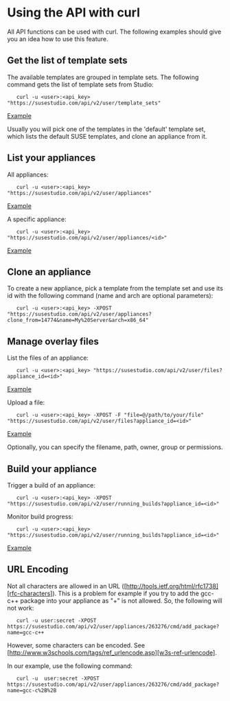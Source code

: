# Using the API with curl

All API functions can be used with curl. The following examples should
give you an idea how to use this feature.

## Get the list of template sets

The available templates are grouped in template sets. The following
command gets the list of template sets from Studio:

       curl -u <user>:<api_key> "https://susestudio.com/api/v2/user/template_sets"
   
[Example][example-1]

Usually you will pick one of the templates in the 'default' template
set, which lists the default SUSE templates, and clone an appliance from
it.


## List your appliances

All appliances:

       curl -u <user>:<api_key> "https://susestudio.com/api/v2/user/appliances"

[Example][example-2]

A specific appliance:

       curl -u <user>:<api_key> "https://susestudio.com/api/v2/user/appliances/<id>"

[Example][example-3]

## Clone an appliance

To create a new appliance, pick a template from the template set and use
its id with the following command (name and arch are optional
parameters):

       curl -u <user>:<api_key> -XPOST "https://susestudio.com/api/v2/user/appliances?clone_from=14774&name=My%20Server&arch=x86_64"


## Manage overlay files

List the files of an appliance:

       curl -u <user>:<api_key> "https://susestudio.com/api/v2/user/files?appliance_id=<id>"

[Example][example-4]

Upload a file:

       curl -u <user>:<api_key> -XPOST -F "file=@/path/to/your/file" "https://susestudio.com/api/v2/user/files?appliance_id=<id>"

[Example][example-5]

Optionally, you can specify the filename, path, owner, group or
permissions.


## Build your appliance

Trigger a build of an appliance:

       curl -u <user>:<api_key> -XPOST "https://susestudio.com/api/v2/user/running_builds?appliance_id=<id>"

Monitor build progress:

       curl -u <user>:<api_key> "https://susestudio.com/api/v2/user/running_builds?appliance_id=<id>"
   
[Example][example-6]

## URL Encoding

Not all characters are allowed in an URL
([http://tools.ietf.org/html/rfc1738][rfc-characters]).
This is a problem for example if you try to add the gcc-c++ package into
your appliance as "+" is not allowed. So, the following will not work:

       curl -u user:secret -XPOST https://susestudio.com/api/v2/user/appliances/263276/cmd/add_package?name=gcc-c++

However, some characters can be encoded.
See [http://www.w3schools.com/tags/ref_urlencode.asp][w3s-ref-urlencode].

In our example, use the following command:

       curl -u  user:secret -XPOST https://susestudio.com/api/v2/user/appliances/263276/cmd/add_package?name=gcc-c%2B%2B


[example-1]: /help/api/v2/template_sets.xml
[example-2]: /help/api/v2/appliances.xml
[example-3]: /help/api/v2/appliance.xml
[example-4]: /help/api/v2/files.xml
[example-5]: /help/api/v2/file.xml
[example-6]: /help/api/v2/running_builds.xml


[rfc-characters]: http://tools.ietf.org/html/rfc1738
[w3s-ref-urlencode]: http://www.w3schools.com/tags/ref_urlencode.asp
